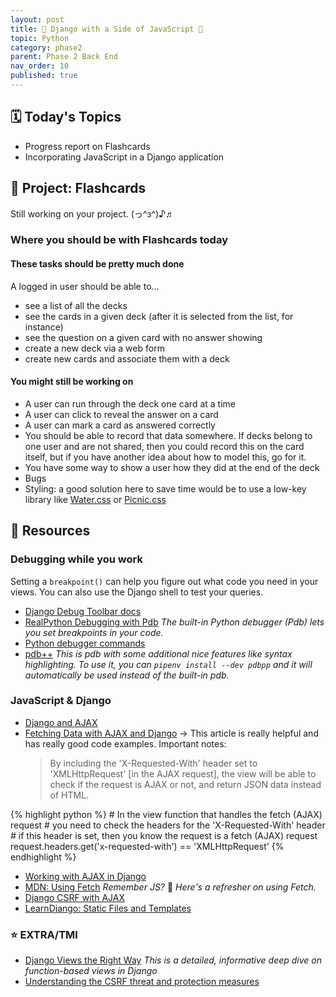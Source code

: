 ```yaml
---
layout: post
title: 🍔 Django with a Side of JavaScript 🍟
topic: Python
category: phase2
parent: Phase 2 Back End
nav_order: 10
published: true
---
```


## 🗓️ Today's Topics

- Progress report on Flashcards
- Incorporating JavaScript in a Django application

## 🎯 Project: Flashcards

Still working on your project. (っ^з^)♪♬

### Where you should be with Flashcards today

#### These tasks should be pretty much done

A logged in user should be able to...

- see a list of all the decks
- see the cards in a given deck (after it is selected from the list, for instance)
- see the question on a given card with no answer showing
- create a new deck via a web form
- create new cards and associate them with a deck

#### You might still be working on

- A user can run through the deck one card at a time
- A user can click to reveal the answer on a card
- A user can mark a card as answered correctly
- You should be able to record that data somewhere. If decks belong to one user and are not shared, then you could record this on the card itself, but if you have another idea about how to model this, go for it.
- You have some way to show a user how they did at the end of the deck
- Bugs
- Styling: a good solution here to save time would be to use a low-key library like [Water.css](https://watercss.kognise.dev/) or [Picnic.css](https://picnicss.com/)

## 🔖 Resources

### Debugging while you work

Setting a `breakpoint()` can help you figure out what code you need in your views. You can also use the Django shell to test your queries.

- [Django Debug Toolbar docs](https://django-debug-toolbar.readthedocs.io/en/latest/)
- [RealPython Debugging with Pdb](https://realpython.com/python-debugging-pdb/) _The built-in Python debugger (Pdb) lets you set breakpoints in your code._
- [Python debugger commands](https://docs.python.org/3/library/pdb.html#debugger-commands)
- [pdb++](https://github.com/pdbpp/pdbpp) _This is pdb with some additional nice features like syntax highlighting. To use it, you can `pipenv install --dev pdbpp` and it will automatically be used instead of the built-in pdb._

### JavaScript & Django

- [Django and AJAX](https://realpython.com/django-and-ajax-form-submissions/)
- [Fetching Data with AJAX and Django](https://www.brennantymrak.com/articles/fetching-data-with-ajax-and-django) -> This article is really helpful and has really good code examples. Important notes:
  > By including the 'X-Requested-With' header set to 'XMLHttpRequest' [in the AJAX request], the view will be able to check if the request is AJAX or not, and return JSON data instead of HTML.

{% highlight python %}
    # In the view function that handles the fetch (AJAX) request
    # you need to check the headers for the 'X-Requested-With' header
    # if this header is set, then you know the request is a fetch (AJAX) request
    request.headers.get('x-requested-with') == 'XMLHttpRequest'
{% endhighlight %}

- [Working with AJAX in Django](https://testdriven.io/blog/django-ajax-xhr/)
- [MDN: Using Fetch](https://developer.mozilla.org/en-US/docs/Web/API/Fetch_API/Using_Fetch) _Remember JS?_ 🥴 _Here's a refresher on using Fetch._
- [Django CSRF with AJAX](https://docs.djangoproject.com/en/4.2/ref/csrf/#ajax)
- [LearnDjango: Static Files and Templates](https://learndjango.com/tutorials/django-static-files)

### ⭐ EXTRA/TMI

- [Django Views the Right Way](https://spookylukey.github.io/django-views-the-right-way/the-pattern.html) _This is a detailed, informative deep dive on function-based views in Django_
- [Understanding the CSRF threat and protection measures](https://cheatsheetseries.owasp.org/cheatsheets/Cross-Site_Request_Forgery_Prevention_Cheat_Sheet.html)
